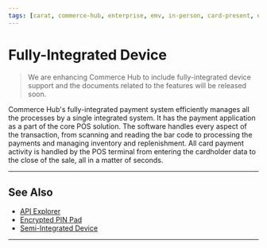 ```yaml
---
tags: [carat, commerce-hub, enterprise, emv, in-person, card-present, encrypted-payment, fully-integrated, pos, point-of-sale, terminal, manual-entry, track-data]
---
```


# Fully-Integrated Device

<!-- theme: danger -->
> We are enhancing Commerce Hub to include fully-integrated device support and the documents related to the features will be released soon.

Commerce Hub's fully-integrated payment system efficiently manages all the processes by a single integrated system. It has the payment application as a part of the core POS solution. The software handles every aspect of the transaction, from scanning and reading the bar code to processing the payments and managing inventory and replenishment. All card payment activity is handled by the POS terminal from entering the cardholder data to the close of the sale, all in a matter of seconds.

---

## See Also

- [API Explorer](../api/?type=post&path=/payments/v1/charges)
- [Encrypted PIN Pad](?path=docs/In-Person/Integrations/Encrypted-PIN-Pad.md)
- [Semi-Integrated Device](?path=docs/In-Person/Integrations/Semi-Integrated.md)

---

